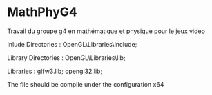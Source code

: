 # MathPhyG4
 Travail du groupe g4 en mathématique et physique pour le jeux video


 Inlude Directories : 
	OpenGL\Libraries\include;

 Library Directories :
	OpenGL\Libraries\lib;

 Libraries : 
	glfw3.lib;
	opengl32.lib;

The file should be compile under the configuration x64